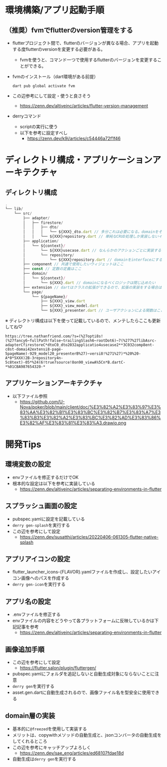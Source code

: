 
# 環境構築/アプリ起動手順

## （推奨）fvmでflutterのversion管理をする
- flutterプロジェクト間で、flutterのバージョンが異なる場合、アプリを起動する度flutterのversionを変更する必要がある。
  - fvmを使うと、コマンド一つで使用するflutterのバージョンを変更することができる。
- fvmのインストール（dart環境がある前提）
  
  ```dart pub global activate fvm```

- この辺参考にして設定・使うと良さそう
  - https://zenn.dev/altiveinc/articles/flutter-version-management

- derryコマンド
  - scriptの実行に使う
  - 以下を参考に設定すべし
    - https://zenn.dev/k9i/articles/c54446a72f1f46

# ディレクトリ構成・アプリケーションアーキテクチャ

## ディレクトリ構成
```javascript
.
└── lib/
    └── src/
        ├── adapter/
        │   ├── firestore/
        │   │   ├── dto/
        │   │   │   └── ${XXX}_dto.dart // 多分これは必要になる。domainをそのままCRUDに使える場合は実装しなくてもいいと思う
        │   │   └── ${XXX}repository.dart // 単純なCRUD処理しか実装しないイメージ
        ├── application/
        │   └── ${context}/
        │       └── ${XXX}usecase.dart // なんらかのアクションごとに実装するイメージ。ex) ゲーム開始 -> start_game_usecaseなど
        │       └── repository/
        │           └── ${XXX}repository.dart // domainをinterfaceにする。この中でfirestore配下を使いながら、やりたいことを実現するイメージ
        ├── component // 共通で使用したいウィジェットはここ
        ├── const // 定数の定義はここ
        ├── domain/
        │   └── ${context}/
        │       └── ${XXX}.dart // domainになるべくロジックは閉じ込めたい
        ├── extension // dartはクラスの拡張ができるので、拡張の実装をする場合はここ
        └── page/
            └── ${pageName}/
                ├── ${XXX}_view.dart
                ├── ${XXX}_view_model.dart
                └── ${XXX}_presenter.dart // ユーザアクションによる関数はここに実装される。ここからusecaseを呼ぶイメージ
```

※ ディレクトリ構成は以下を使って記載しているので、メンテしたらここも更新してね♡

```
https://tree.nathanfriend.com/?s=(%27opti8s!(%27fancy6~fullPath!false~trailingSlash6~rootDot6)~7(%277%27libAsrc-adapterCfirestoreC*dtoC0_dto2032applicatio4usecase2**3C032comp8ent-c8st-domai42extensi8-page-5pageName)-929_model20_presenterB%27)~versi8!%271%27)*%20%20-A*0*5XXX)2B-3repository4n-5c8text)-05*%24(6!true7source!8on90_viewA%5Cn*B.dartC-*%01CBA987654320-*
```

## アプリケーションアーキテクチャ
- 以下ファイル参照
  - https://github.com/U-Nova/poker/blob/main/client/doc/%E3%82%A2%E3%83%97%E3%83%AA%E3%82%B1%E3%83%BC%E3%82%B7%E3%83%A7%E3%83%B3%E3%82%A2%E3%83%BC%E3%82%AD%E3%83%86%E3%82%AF%E3%83%81%E3%83%A3.drawio.png

# 開発Tips

## 環境変数の設定
- envファイルを修正するだけでOK
- 根本的な設定は以下を参考に実装している
  - https://zenn.dev/altiveinc/articles/separating-environments-in-flutter

## スプラッシュ画面の設定
- pubspec.yamlに設定を記載している
- `derry gen-splash`を実行する
- この辺を参考にして設定
  - https://zenn.dev/susatthi/articles/20220406-061305-flutter-native-splash

## アプリアイコンの設定
- flutter_launcher_icons-{FLAVOR}.yamlファイルを作成し、設定したいアイコン画像へのパスを作成する
- `derry gen-icon`を実行する

## アプリ名の設定
- .envファイルを修正する
- envファイルの内容をどうやって各プラットフォームに反映しているかは下記記事を参考
  - https://zenn.dev/altiveinc/articles/separating-environments-in-flutter

## 画像追加手順
- この辺を参考にして設定
  - https://flutter.salon/plugin/fluttergen/
- pubspec.yamlにフォルダを追記しないと自動生成対象にならないことに注意
- `derry gen`を実行する
- asset.gen.dartに自動生成されるので、画像ファイル名を型安全に使用できる

## domain層の実装
- 基本的に`@freezed`を使用して実装する
- メリットは、copywithメソッドの自動生成と、jsonコンバータの自動生成をしてくれるところ
- この辺を参考にキャッチアップよろしく
  - https://zenn.dev/sae_eng/articles/ed68107fdae18d
- 自動生成は`derry gen`を実行する